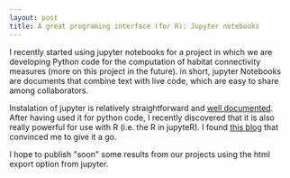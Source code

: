 ```yaml
---
layout: post
title: A great programing interface (for R): Jupyter notebooks
---
```


I recently started using jupyter notebooks for a project in which we are developing Python code for the computation of habitat connectivity measures (more on this project in the future). 
in short, jupyter Notebooks are documents that combine text with live code, which are easy to share among collaborators.

Instalation of jupyter is relatively straightforward and [well documented](http://jupyter.readthedocs.io/en/latest/install.html).
After having used it for python code, I recently discovered that it is also really powerful for use with R (i.e. the R in jupyteR). 
I found [this blog](http://blog.revolutionanalytics.com/2015/09/using-r-with-jupyter-notebooks.html) that convinced me to give it a go.

I hope to publish "soon" some results from our projects using the html export option from jupyter. 

